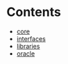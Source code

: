 

# Contents
- [core](/src/core)
- [interfaces](/src/interfaces)
- [libraries](/src/libraries)
- [oracle](/src/oracle)
